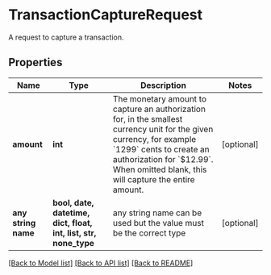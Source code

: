 # TransactionCaptureRequest

A request to capture a transaction.

## Properties
Name | Type | Description | Notes
------------ | ------------- | ------------- | -------------
**amount** | **int** | The monetary amount to capture an authorization for, in the smallest currency unit for the given currency, for example &#x60;1299&#x60; cents to create an authorization for &#x60;$12.99&#x60;.  When omitted blank, this will capture the entire amount. | [optional] 
**any string name** | **bool, date, datetime, dict, float, int, list, str, none_type** | any string name can be used but the value must be the correct type | [optional]

[[Back to Model list]](../README.md#documentation-for-models) [[Back to API list]](../README.md#documentation-for-api-endpoints) [[Back to README]](../README.md)


